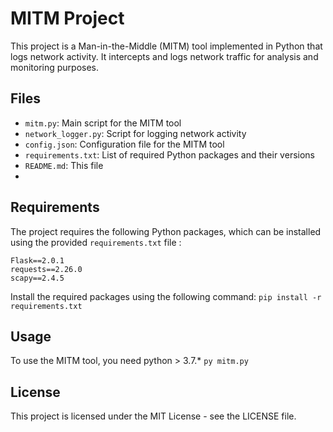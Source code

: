 # MITM Project
This project is a Man-in-the-Middle (MITM) tool implemented in Python that logs network activity. It intercepts and logs network traffic for analysis and monitoring purposes.

## Files
- `mitm.py`: Main script for the MITM tool
- `network_logger.py`: Script for logging network activity
- `config.json`: Configuration file for the MITM tool
- `requirements.txt`: List of required Python packages and their versions
- `README.md`: This file
- 
## Requirements
The project requires the following Python packages, which can be installed using the provided `requirements.txt` file :
```
Flask==2.0.1
requests==2.26.0
scapy==2.4.5
```
Install the required packages using the following command:
```pip install -r requirements.txt```

## Usage
To use the MITM tool, you need python > 3.7.*
```py mitm.py```

## License
This project is licensed under the MIT License - see the LICENSE file.
